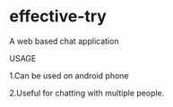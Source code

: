 # effective-try

A web based chat application 

USAGE

1.Can be used on android phone

2.Useful for chatting with multiple people.
